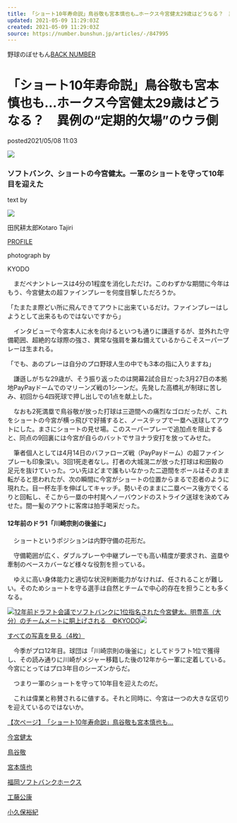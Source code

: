 ```yaml
---
title: 「ショート10年寿命説」鳥谷敬も宮本慎也も…ホークス今宮健太29歳はどうなる？　異例の“定期的欠場”のウラ側
updated: 2021-05-09 11:29:03Z
created: 2021-05-09 11:29:03Z
source: https://number.bunshun.jp/articles/-/847995
---
```


野球のぼせもん[BACK NUMBER](https://number.bunshun.jp/category/yakyunobose)

# 「ショート10年寿命説」鳥谷敬も宮本慎也も…ホークス今宮健太29歳はどうなる？　異例の“定期的欠場”のウラ側

posted2021/05/08 11:03

 ![](https://number.ismcdn.jp/mwimgs/9/3/-/img_93d7003b512b3b2aa27b5d0f11280b6678601.jpg)

### ソフトバンク、ショートの今宮健太。一軍のショートを守って10年目を迎えた

text by

 ![](https://number.ismcdn.jp/mwimgs/b/4/-/img_b43fe1177a9daa14cc32a4042896cbe77339.jpg)

田尻耕太郎Kotaro Tajiri

[PROFILE](https://number.bunshun.jp/list/author/%E7%94%B0%E5%B0%BB%E8%80%95%E5%A4%AA%E9%83%8E)

photograph by

KYODO

　まだペナントレースは4分の1程度を消化しただけ。このわずかな期間に今年はもう、今宮健太の超ファインプレーを何度目撃しただろうか。

「たまたま際どい所に飛んできてアウトに出来ているだけ。ファインプレーはしようとして出来るものではないですから」

　インタビューで今宮本人に水を向けるといつも通りに謙遜するが、並外れた守備範囲、超絶的な球際の強さ、異常な強肩を兼ね備えているからこそスーパープレーは生まれる。

「でも、あのプレーは自分のプロ野球人生の中でも3本の指に入りますね」

　謙遜しがちな29歳が、そう振り返ったのは開幕2試合目だった3月27日の本拠地PayPayドームでのマリーンズ戦の1シーンだ。先発した高橋礼が制球に苦しみ、初回から4四死球で押し出しでの1点を献上した。

　なおも2死満塁で鳥谷敬が放った打球は三遊間への痛烈なゴロだったが、これをショートの今宮が横っ飛びで好捕すると、ノーステップで一塁へ送球してアウトにした。まさにショートの見せ場。このスーパープレーで追加点を阻止すると、同点の9回裏には今宮が自らのバットでサヨナラ安打を放ってみせた。

　筆者個人としては4月14日のバファローズ戦（PayPayドーム）の超ファインプレーも印象深い。3回1死走者なし。打者の大城滉二が放った打球は和田毅の足元を抜けていった。つい先ほどまで誰もいなかった二遊間をボールはそのまま転がると思われたが、次の瞬間に今宮がショートの位置からまるで忍者のように現れた。目一杯左手を伸ばしてキャッチ。勢いそのままに二塁ベース後方でくるりと回転し、そこから一塁の中村晃へノーバウンドのストライク送球を決めてみせた。間一髪のアウトに客席は拍手喝采だった。

#### 12年前のドラ1「川崎宗則の後釜に」

　ショートというポジションは内野守備の花形だ。

　守備範囲が広く、ダブルプレーや中継プレーでも高い精度が要求され、盗塁や牽制のベースカバーなど様々な役割を担っている。

　ゆえに高い身体能力と適切な状況判断能力がなければ、任されることが難しい。そのためショートを守る選手は自然とチームで中心的存在を担うことも多くなる。

[![](https://number.ismcdn.jp/mwimgs/5/2/1500wm/img_527512760fc0e2ce977a8fb1f1d6d2fe534963.jpg)12年前ドラフト会議でソフトバンクに1位指名された今宮健太。明豊高（大分）のチームメートに胴上げされる　©KYODO![](https://number.ismcdn.jp/common/numberweb/v4/images/single/photo-icon.png)](https://number.bunshun.jp/articles/photo/847995?pn=2)

[すべての写真を見る（4枚）](https://number.bunshun.jp/articles/photo/847995?pn=2)

　今季がプロ12年目。球団は「川崎宗則の後釜に」としてドラフト1位で獲得し、その読み通りに川崎がメジャー移籍した後の12年から一軍に定着している。今宮にとってはプロ3年目のシーズンからだ。

　つまり一軍のショートを守って10年目を迎えたのだ。

　これは偉業と称賛されるに値する。それと同時に、今宮は一つの大きな区切りを迎えているのではないか。

[【次ページ】　「ショート10年寿命説」鳥谷敬も宮本慎也も…](https://number.bunshun.jp/articles/-/847995?page=2)

[今宮健太](https://number.bunshun.jp/list/kw/%E4%BB%8A%E5%AE%AE%E5%81%A5%E5%A4%AA)

[鳥谷敬](https://number.bunshun.jp/list/kw/%E9%B3%A5%E8%B0%B7%E6%95%AC)

[宮本慎也](https://number.bunshun.jp/list/kw/%E5%AE%AE%E6%9C%AC%E6%85%8E%E4%B9%9F)

[福岡ソフトバンクホークス](https://number.bunshun.jp/list/kw/%E7%A6%8F%E5%B2%A1%E3%82%BD%E3%83%95%E3%83%88%E3%83%90%E3%83%B3%E3%82%AF%E3%83%9B%E3%83%BC%E3%82%AF%E3%82%B9)

[工藤公康](https://number.bunshun.jp/list/kw/%E5%B7%A5%E8%97%A4%E5%85%AC%E5%BA%B7)

[小久保裕紀](https://number.bunshun.jp/list/kw/%E5%B0%8F%E4%B9%85%E4%BF%9D%E8%A3%95%E7%B4%80)
